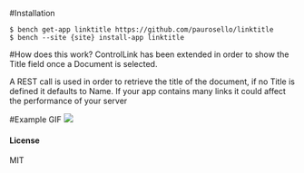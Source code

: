 #Installation
```
$ bench get-app linktitle https://github.com/paurosello/linktitle
$ bench --site {site} install-app linktitle
```
#How does this work?
ControlLink has been extended in order to show the Title field once a Document is selected.

A REST call is used in order to retrieve the title of the document, if no Title is defined it defaults to Name. 
If your app contains many links it could affect the performance of your server

#Example GIF
![](http://g.recordit.co/On8EYF5Lue.gif)

#### License
MIT
